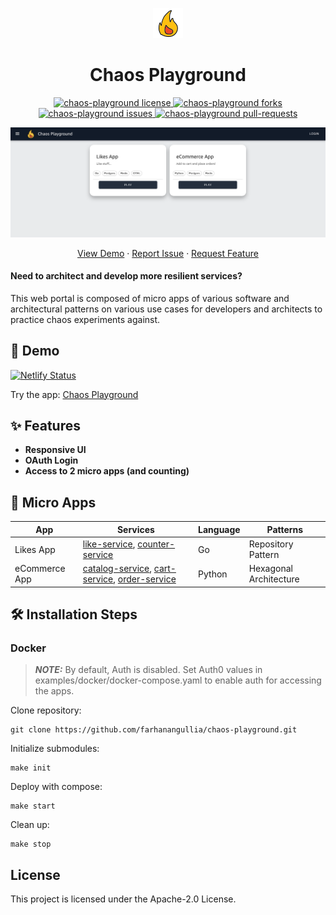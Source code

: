 <p align="center">
  <a href="https://github.com/farhanangullia/chaos-playground">
    <img alt="Chaos Playground" src="./docs/fire.png" width="48" />
  </a>
</p>
<h1 align="center">
  Chaos Playground
</h1>

<p align="center">
<a href="https://github.com/farhanangullia/chaos-playground/blob/main/LICENSE" target="blank">
<img src="https://img.shields.io/github/license/farhanangullia/chaos-playground?style=flat-square" alt="chaos-playground license" />
</a>
<a href="https://github.com/farhanangullia/chaos-playground/fork" target="blank">
<img src="https://img.shields.io/github/forks/farhanangullia/chaos-playground?style=flat-square" alt="chaos-playground forks"/>
</a>
<!-- <a href="https://github.com/farhanangullia/chaos-playground/stargazers" target="blank">
<img src="https://img.shields.io/github/stars/farhanangullia/chaos-playground?style=flat-square" alt="chaos-playground stars"/>
</a> -->
<a href="https://github.com/farhanangullia/chaos-playground/issues" target="blank">
<img src="https://img.shields.io/github/issues/farhanangullia/chaos-playground?style=flat-square" alt="chaos-playground issues"/>
</a>
<a href="https://github.com/farhanangullia/chaos-playground/pulls" target="blank">
<img src="https://img.shields.io/github/issues-pr/farhanangullia/chaos-playground?style=flat-square" alt="chaos-playground pull-requests"/>
</a>
</p>

<p align="center"><img src="./docs/chaos-playground.png" alt="chaos-playground png" /></p>

<p align="center">
    <a href="https://chaosplayground.netlify.app" target="blank">View Demo</a>
    ·
    <a href="https://github.com/farhanangullia/chaos-playground/issues/new/choose">Report Issue</a>
    ·
    <a href="https://github.com/farhanangullia/chaos-playground/issues/new/choose">Request Feature</a>
</p>

#### Need to architect and develop more resilient services?
This web portal is composed of micro apps of various software and architectural patterns on various use cases for developers and architects to practice chaos experiments against.


## 🚀 Demo
[![Netlify Status](https://api.netlify.com/api/v1/badges/e1fec818-e5c1-40cd-9603-e888d56a2266/deploy-status)](https://app.netlify.com/sites/chaosplayground/deploys)

Try the app: [Chaos Playground](https://chaosplayground.netlify.app)

## ✨ Features

- **Responsive UI**
- **OAuth Login**
- **Access to 2 micro apps (and counting)**

## 🌟 Micro Apps


| App       	| Services                      	| Language 	| Patterns 	|
|-----------	|-------------------------------	|----------	|------------	|
| Likes App 	| [like-service](https://github.com/farhanangullia/likes-app/tree/main/like-service), [counter-service](https://github.com/farhanangullia/likes-app/tree/main/counter-service) 	| Go       	| Repository Pattern        	|
| eCommerce App 	| [catalog-service](https://github.com/farhanangullia/ecommerce-app/tree/main/catalog-service), [cart-service](https://github.com/farhanangullia/ecommerce-app/tree/main/cart-service), [order-service](https://github.com/farhanangullia/ecommerce-app/tree/main/order-service) 	| Python       	| Hexagonal Architecture        	|

## 🛠️ Installation Steps

### Docker
> **_NOTE:_**  By default, Auth is disabled. Set Auth0 values in examples/docker/docker-compose.yaml to enable auth for accessing the apps.

Clone repository:
```
git clone https://github.com/farhanangullia/chaos-playground.git
```

Initialize submodules:
```
make init
```

Deploy with compose:
```
make start
```

Clean up:
```
make stop
```

## License

This project is licensed under the Apache-2.0 License.
